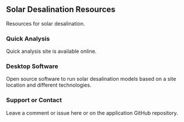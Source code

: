 ## Solar Desalination Resources

Resources for solar desalination. 

### Quick Analysis

Quick analysis site is available online. 

### Desktop Software

Open source software to run solar desalination models based on a site location and different technologies. 

### Support or Contact

Leave a comment or issue here or on the application GitHub repository. 

